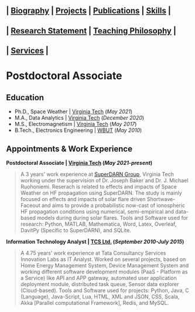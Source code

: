 ## | [Biography](README.md) | [Projects](projects.md) | [Publications](publications.md) | [Skills](skills.md) |
## | [Research Statement](research.md) | [Teaching Philosophy](teaching.md) |
## | [Services](services.md) |

# Postdoctoral Associate

## Education
- Ph.D., Space Weather | [Virginia Tech](https://www.space.vt.edu/) (_May 2021_)
- M.A., Data Analytics | [Virginia Tech](https://www.stat.vt.edu/academics/graduate/daas-blacksburg.html) (_December 2020_)
- M.S., Electromagnetism	| [Virginia Tech](https://ece.vt.edu/) (_May 2017_)	 			        		
- B.Tech., Electronics Engineering | [WBUT](https://makautwb.ac.in/) (_May 2010_)

## Appointments & Work Experience
**Postdoctoral Associate | [Virginia Tech](http://vt.superdarn.org/) (_May 2021-present_)**
  >
  > A 3 years' work experience at [SuperDARN Group](http://vt.superdarn.org/), Virginia Tech working under the supervision of Dr. Joseph Baker and Dr. J. Michael Ruohoniemi. Reserach is related to effects and impacts of Space Weather on HF propagation using SuperDARN. The study is mainly focused on effects and impacts of solar flare driven Shortwave-Faceout and aims to provide a probabilistic now-cast of ionospheric HF propagation conditions using numerical, semi-empirical and data-based models during during solar flares. Tools and Software used for research: Python, MATLAB, Mathematica, Word, Latex, Overleaf, DavitPy (Specific to SuperDARN), and SQLite.


**Information Technology Analyst | [TCS Ltd.](https://www.tcs.com/) (_September 2010-July 2015_)**
  >
  > A 4.75 years’ work experience at Tata Consultancy Services Innovation Labs as IT Analyst. Worked on several projects, based on Home Energy Management System, Device Management System and working different software development modules (PaaS - Platform as a Service) like API and APP gateway, automated user application deployment module, distributed task queue, Sensor data explorer (Cloud-based). Tools and Software used for projects: Python, Java, C (Language), Java-Script, Lua, HTML, XML and JSON, CSS, Scala, Akka [Parallel computational Framework], Redis, and MySQL.

